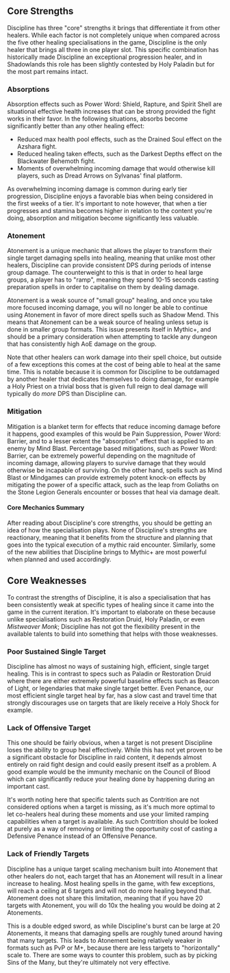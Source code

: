 ## Core Strengths

Discipline has three "core" strengths it brings that differentiate it from other healers. While each factor is not completely unique when compared across the five other healing specialisations in the game, Discipline is the only healer that brings all three in one player slot. This specific combination has historically made Discipline an exceptional progression healer, and in Shadowlands this role has been slightly contested by Holy Paladin but for the most part remains intact.

### Absorptions

Absorption effects such as Power Word: Shield, Rapture, and Spirit Shell are situational effective health increases that can be strong provided the fight works in their favor. In the following situations, absorbs become significantly better than any other healing effect:

- Reduced max health pool effects, such as the Drained Soul effect on the Azshara fight.
- Reduced healing taken effects, such as the Darkest Depths effect on the Blackwater Behemoth fight.
- Moments of overwhelming incoming damage that would otherwise kill players, such as Dread Arrows on Sylvanas' final platform.

As overwhelming incoming damage is common during early tier progression, Discipline enjoys a favorable bias when being considered in the first weeks of a tier. It's important to note however, that when a tier progresses and stamina becomes higher in relation to the content you're doing, absorption and mitigation become significantly less valuable.

### Atonement

Atonement is a unique mechanic that allows the player to transform their single target damaging spells into healing, meaning that unlike most other healers, Discipline can provide consistent DPS during periods of intense group damage. The counterweight to this is that in order to heal large groups, a player has to "ramp", meaning they spend 10-15 seconds casting preparation spells in order to capitalise on them by dealing damage.

Atonement is a weak source of "small group" healing, and once you take more focused incoming damage, you will no longer be able to continue using Atonement in favor of more direct spells such as Shadow Mend. This means that Atonement can be a weak source of healing unless setup is done in smaller group formats. This issue presents itself in Mythic+, and should be a primary consideration when attempting to tackle any dungeon that has consistently high AoE damage on the group.

Note that other healers can work damage into their spell choice, but outside of a few exceptions this comes at the cost of being able to heal at the same time. This is notable because it is common for Discipline to be outdamaged by another healer that dedicates themselves to doing damage, for example a Holy Priest on a trivial boss that is given full reign to deal damage will typically do _more_ DPS than Discipline can.

### Mitigation

Mitigation is a blanket term for effects that reduce incoming damage before it happens, good examples of this would be Pain Suppression, Power Word: Barrier, and to a lesser extent the "absorption" effect that is applied to an enemy by Mind Blast. Percentage based mitigations, such as Power Word: Barrier, can be extremely powerful depending on the magnitude of incoming damage, allowing players to survive damage that they would otherwise be incapable of surviving. On the other hand, spells such as Mind Blast or Mindgames can provide extremely potent knock-on effects by mitigating the power of a specific attack, such as the leap from Goliaths on the Stone Legion Generals encounter or bosses that heal via damage dealt.

#### Core Mechanics Summary

After reading about Discipline's core strengths, you should be getting an idea of how the specialisation plays. None of Discipline's strengths are reactionary, meaning that it benefits from the structure and planning that goes into the typical execution of a mythic raid encounter. Similarly, some of the new abilities that Discipline brings to Mythic+ are most powerful when planned and used accordingly.

## Core Weaknesses

To contrast the strengths of Discipline, it is also a specialisation that has been consistently weak at specific types of healing since it came into the game in the current iteration. It's important to elaborate on these because unlike specialisations such as Restoration Druid, Holy Paladin, or even _Mistweaver Monk_; Discipline has not got the flexibility present in the available talents to build into something that helps with those weaknesses. 

### Poor Sustained Single Target
Discipline has almost no ways of sustaining high, efficient, single target healing. This is in contrast to specs such as Paladin or Restoration Druid where there are either extremely powerful baseline effects such as Beacon of Light, or legendaries that make single target better. Even Penance, our most efficient single target heal by far, has a slow cast and travel time that strongly discourages use on targets that are likely receive a Holy Shock for example.

### Lack of Offensive Target

This one should be fairly obvious, when a target is not present Discipline loses the ability to group heal effectively. While this has not yet proven to be a significant obstacle for Discipline in raid content, it depends almost entirely on raid fight design and could easily present itself as a problem. A good example would be the immunity mechanic on the Council of Blood which can significantly reduce your healing done by happening during an important cast.

It's worth noting here that specific talents such as Contrition are not considered options when a target is missing, as it's much more optimal to let co-healers heal during these moments and use your limited ramping capabilities when a target is available. As such Contrition should be looked at purely as a way of removing or limiting the opportunity cost of casting a Defensive Penance instead of an Offensive Penance.

### Lack of Friendly Targets

Discipline has a unique target scaling mechanism built into Atonement that other healers do not, each target that has an Atonement will result in a linear increase to healing. Most healing spells in the game, with few exceptions, will reach a ceiling at 6 targets and will not do more healing beyond that. Atonement does not share this limitation, meaning that if you have 20 targets with Atonement, you will do 10x the healing you would be doing at 2 Atonements.

This is a double edged sword, as while Discipline's burst can be large at 20 Atonements, it means that damaging spells are roughly tuned around having that many targets. This leads to Atonement being relatively weaker in formats such as PvP or M+, because there are less targets to "horizontally" scale to. There are some ways to counter this problem, such as by picking Sins of the Many, but they're ultimately not very effective.
